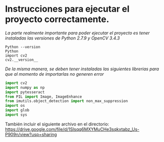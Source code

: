 # Instrucciones para ejecutar el proyecto correctamente.
*La parte realmente importante para poder ejecutar el proyecto es tener instaladas las versiones de Python 2.7.9 y OpenCV 3.4.3*<br>
```Consola
Python --version
Python
import cv2
cv2.__version__
```
*De la misma manera, se deben tener instaladas las siguientes librerias para que al momento de importarlas no generen error*<br>
```Python
import cv2
import numpy as np
import pytesseract
from PIL import Image, ImageEnhance
from imutils.object_detection import non_max_suppression
import os
import glob
import sys
```



También incluir el siguiente archivo en el directorio:
https://drive.google.com/file/d/1Slsqq6MXYMuCHe3sqkxtabz_Us-P909n/view?usp=sharing
